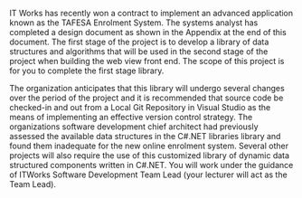 IT Works has recently won a contract to implement an advanced application known as the TAFESA Enrolment System. The systems analyst has completed a design document as shown in the Appendix at the end of this document. The first stage of the project is to develop a library of data structures and algorithms that will be used in the second stage of the project when building the web view front end. The scope of this project is for you to complete the first stage library.

The organization anticipates that this library will undergo several changes over the period of the project and it is recommended that source code be checked-in and out from a Local Git Repository in Visual Studio as the means of implementing an effective version control strategy.
The organizations software development chief architect had previously assessed the available data structures in the C#.NET libraries library and found them inadequate for the new online enrolment system. Several other projects will also require the use of this customized library of dynamic data structured components written in C#.NET. You will work under the guidance of ITWorks Software Development Team Lead (your lecturer will act as the Team Lead).
